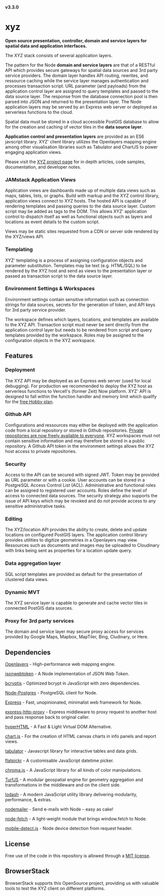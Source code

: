 **v3.3.0**

# xyz

**Open source presentation, controller, domain and service layers for spatial data and application interfaces.**

The XYZ stack consists of several application layers.

The pattern for the Node **domain and service layers** are that of a RESTful API which provides secure gateways for spatial data sources and 3rd party service providers. The domain layer handles API routing, rewrites, and ressource caching while the service layer manages authentication and processes transaction script. URL parameter (and payloads) from the application control layer are assigned to query templates and passed to the data source layer. The response from the database connection pool is then parsed into JSON and returned to the presentation layer. The Node application layers may be served by an Express web server or deployed as serverless functions to the cloud.

Spatial data must be stored in a cloud accessible PostGIS database to allow for the creation and caching of vector tiles in the **data source layer**.

**Application control and presentation layers** are provided as an ES6 javscript library. XYZ' client library utilizes the Openlayers mapping engine among other visualisation libraries such as Tabulator and ChartJS to power engaging application views.

Please visit the [XYZ project page](https://geolytix.github.io/xyz/docs) for in depth articles, code samples, documentation, and developer notes.

### JAMstack Application Views

Application views are dashboards made up of multiple data views such as maps, tables, lists, or graphs. Build with markup and the XYZ control library, application views connect to XYZ hosts. The hosted API is capable of rendering templates and passing queries to the data source layer. Custom script may be added as tags to the DOM. This allows XYZ' application control to dispatch itself as well as functional objects such as layers and locations as event details to the custom script.

Views may be static sites requested from a CDN or server side rendered by the XYZ/views API.

### Templating

XYZ' templating is a process of assigning configuration objects and parameter substitution. Templates may be text (e.g. HTML/SQL) to be rendered by the XYZ host and send as views to the presentation layer or passed as transaction script to the data source layer.

### Environment Settings & Workspaces

Environment settings contain sensitive information such as connection strings for data sources, secrets for the generation of token, and API keys for 3rd party service provider.

The workspace defines which layers, locations, and templates are available to the XYZ API. Transaction script must never be sent directly from the application control layer but needs to be rendered from script and query templates provided by the workspace. Roles may be assigned to the configuration objects in the XYZ workspace.

## Features

### Deployment

The XYZ API may be deployed as an Express web server (used for local debugging). For production we recommended to deploy the XYZ host as serverless functions to Vercell's (former Zeit) Now platform. XYZ' API is designed to fall within the function handler and memory limit which qualify for the [free Hobby plan](https://vercel.com/pricing).

### Github API

Configurations and ressources may either be deployed with the application code from a local repository or stored in Github repositories. [Private repositories are now freely available to everyone](https://github.blog/2020-04-14-github-is-now-free-for-teams/). XYZ workspaces must not contain sensitive information and may therefore be stored in a public repository. A Github API token in the environment settings allows the XYZ host access to private repositories.

### Security

Access to the API can be secured with signed JWT. Token may be provided as URL parameter or with a cookie. User accounts can be stored in a PostgreSQL Access Control List (ACL). Administrative and functional roles can be assigned to registered user accounts. Roles define the level of access to connected data sources. The security strategy also supports the issue of API keys which may be revoked and do not provide access to any sensitive administrative tasks.

### Editing

The XYZ/location API provides the ability to create, delete and update locations on configured PostGIS layers. The application control library provides utilities to digitize geometries in a Openlayers map view. Ressources such as documents and images may be uploaded to Cloudinary with links being sent as properties for a location update query.

### Data aggregation layer

SQL script templates are provided as default for the presentation of clustered data views.

### Dynamic MVT

The XYZ service layer is capable to generate and cache vector tiles in connected PostGIS data sources.

### Proxy for 3rd party services

The domain and service layer may secure proxy access for services provided by Google Maps, Mapbox, MapTiler, Bing, Cludinary, or Here.

## Dependencies

[Openlayers](https://github.com/openlayers/openlayers) - High-performance web mapping engine.

[jsonwebtoken](https://www.npmjs.com/package/jsonwebtoken) - A Node implementation of JSON Web Token.

[bcryptjs](https://www.npmjs.com/package/bcryptjs) - Optimized bcrypt in JavaScript with zero dependencies.

[Node-Postgres](https://github.com/brianc/node-postgres) - PostgreSQL client for Node.

[Express](https://www.npmjs.com/package/express) - Fast, unopinionated, minimalist web framework for Node.

[express-http-proxy](https://www.npmjs.com/package/express-http-proxy) - Express middleware to proxy request to another host and pass response back to original caller.

[hyperHTML](https://github.com/WebReflection/hyperHTML) - A Fast & Light Virtual DOM Alternative.

[chart.js](https://github.com/chartjs/Chart.js) - For the creation of HTML canvas charts in info panels and report views.

[tabulator](https://github.com/olifolkerd/tabulator) - Javascript library for interactive tables and data grids.

[flatpickr](https://www.npmjs.com/package/flatpickr) - A customisable JavaScript datetime picker.

[chroma.js](https://github.com/gka/chroma.js) - A JavaScript library for all kinds of color manipulations.

[TurfJS](https://github.com/Turfjs/turf) - A modular geospatial engine for geometry aggregation and transformations in the middleware and on the client side.

[lodash](https://github.com/lodash/lodash) - A modern JavaScript utility library delivering modularity, performance, & extras.

[nodemailer](https://github.com/nodemailer/nodemailer) - Send e-mails with Node – easy as cake!

[node-fetch](https://github.com/bitinn/node-fetch) - A light-weight module that brings window.fetch to Node.

[mobile-detect.js](https://github.com/hgoebl/mobile-detect.js) - Node device detection from request header.


## License

Free use of the code in this repository is allowed through a [MIT license](https://github.com/GEOLYTIX/xyz/blob/master/LICENSE).


## BrowserStack

BrowserStack supports this OpenSource project, providing us with valuable tools to test the XYZ client on different platforms.
